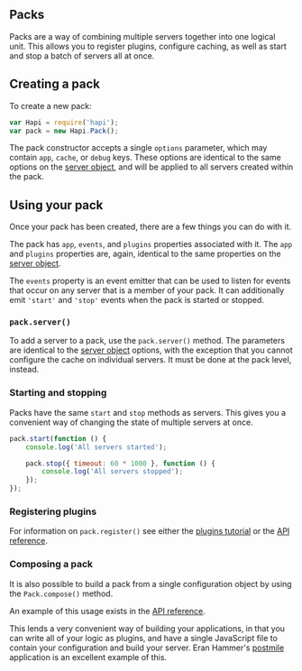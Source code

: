 ## Packs

Packs are a way of combining multiple servers together into one logical unit. This allows you to register plugins, configure caching, as well as start and stop a batch of servers all at once.

## Creating a pack

To create a new pack:

```javascript
var Hapi = require('hapi');
var pack = new Hapi.Pack();
```

The pack constructor accepts a single `options` parameter, which may contain `app`, `cache`, or `debug` keys. These options are identical to the same options on the [server object](/api#server-options), and will be applied to all servers created within the pack.

## Using your pack

Once your pack has been created, there are a few things you can do with it.

The pack has `app`, `events`, and `plugins` properties associated with it. The `app` and `plugins` properties are, again, identical to the same properties on the [server object](/api#server-properties).

The `events` property is an event emitter that can be used to listen for events that occur on any server that is a member of your pack. It can additionally emit `'start'` and `'stop'` events when the pack is started or stopped.

### `pack.server()`

To add a server to a pack, use the `pack.server()` method. The parameters are identical to the [server object](/api#server-options) options, with the exception that you cannot configure the cache on individual servers. It must be done at the pack level, instead.

### Starting and stopping

Packs have the same `start` and `stop` methods as servers. This gives you a convenient way of changing the state of multiple servers at once.

```javascript
pack.start(function () {
    console.log('All servers started');

    pack.stop({ timeout: 60 * 1000 }, function () {
        console.log('All servers stopped');
    });
});
```

### Registering plugins

For information on `pack.register()` see either the [plugins tutorial](/tutorials/plugins) or the [API reference](/api#packregisterplugins-options-callback).

### Composing a pack

It is also possible to build a pack from a single configuration object by using the `Pack.compose()` method.

An example of this usage exists in the [API reference](/api#packcomposemanifest-options).

This lends a very convenient way of building your applications, in that you can write all of your logic as plugins, and have a single JavaScript file to contain your configuration and build your server. Eran Hammer's [postmile](https://github.com/hueniverse/postmile) application is an excellent example of this.

